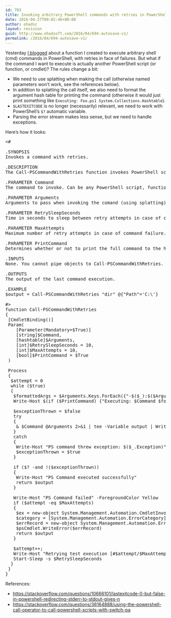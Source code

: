 ```yaml
---
id: 703
title: Invoking arbitrary PowerShell commands with retries in PowerShell
date: 2016-04-27T09:02:46+00:00
author: ohadsc
layout: revision
guid: http://www.ohadsoft.com/2016/04/694-autosave-v1/
permalink: /2016/04/694-autosave-v1/
---
```

Yesterday <a href="https://www.ohadsoft.com/2016/04/invoking-arbitrary-shell-cmd-commands-in-powershell/" target="_blank">I blogged</a> about a function I created to execute arbitrary shell (cmd) commands in PowerShell, with retries in face of failures. But what if the command I want to execute is actually another PowerShell script (or function, or cmdlet)? The rules change a bit:

  * We need to use splatting when making the call (otherwise named parameters won&#8217;t work, see the references below).
  * In addition to splatting the call itself, we also need to format the argument hash table for printing the command (otherwise it would just print something like `Executing: Foo.ps1 System.Collections.Hashtable`).
  * `$LASTEXITCODE` is no longer (necessarily) relevant, we need to work with PowerShell&#8217;s `$?` automatic variable.
  * Parsing the error stream makes less sense, but we need to handle exceptions.

Here&#8217;s how it looks:

<pre class="brush: powershell; title: ; notranslate" title="">&lt;#

.SYNOPSIS
Invokes a command with retries.

.DESCRIPTION
The Call-PSCommandWithRetries function invokes PowerShell scripts, functions, or Cmdlets using the provided parameters, with optional retries in configurable intervals upon failures.

.PARAMETER Command 
The command to invoke. Can be any PowerShell script, function, or Cmdlet.

.PARAMETER Arguments
Arguments to pass when invoking the comand (using splatting). 

.PARAMETER RetrySleepSeconds
Time in seconds to sleep between retry attempts in case of command failure.

.PARAMETER MaxAttempts
Maximum number of retry attempts in case of command failure.

.PARAMETER PrintCommand
Determines whether or not to print the full command to the host before execution.

.INPUTS 
None. You cannot pipe objects to Call-PSCommandWithRetries.

.OUTPUTS
The output of the last command execution.

.EXAMPLE
$output = Call-PSCommandWithRetries &quot;dir&quot; @{&quot;Path&quot;='C:\'}

#&gt;
function Call-PSCommandWithRetries
{
 [CmdletBinding()]
 Param( 
    [Parameter(Mandatory=$True)]
    [string]$Command,
    [hashtable]$Arguments,
    [int]$RetrySleepSeconds = 10,
    [int]$MaxAttempts = 10,
    [bool]$PrintCommand = $True
 )

 Process
 {
  $attempt = 0
  while ($true)
  {
   $formattedArgs = $Arguments.Keys.ForEach({&quot;-$($_):$($Arguments.$_)&quot;}) -join ' '
   Write-Host $(if ($PrintCommand) {&quot;Executing: $Command $formattedArgs&quot;} else {&quot;Executing PS command...&quot;}) 
  
   $exceptionThrown = $false
   try
   {
    &amp; $Command @Arguments 2&gt;&amp;1 | tee -Variable output | Write-Host
   }
   catch
   {
    Write-Host &quot;PS command threw exception: $($_.Exception)&quot; -ForegroundColor Yellow
    $exceptionThrown = $true
   }
  
   if ($? -and !($exceptionThrown))
   {
    Write-Host &quot;PS Command executed successfully&quot;
    return $output
   }
  
   Write-Host &quot;PS Command failed&quot; -ForegroundColor Yellow
   if ($attempt -eq $MaxAttempts)
   {
    $ex = new-object System.Management.Automation.CmdletInvocationException &quot;All retry attempts exhausted&quot;
    $category = [System.Management.Automation.ErrorCategory]::LimitsExceeded
    $errRecord = new-object System.Management.Automation.ErrorRecord $ex, &quot;CommandFailed&quot;, $category, $Path
    $psCmdlet.WriteError($errRecord)
    return $output
   }
    
   $attempt++;
   Write-Host &quot;Retrying test execution [#$attempt/$MaxAttempts] in $RetrySleepSeconds seconds...&quot;
   Start-Sleep -s $RetrySleepSeconds
  }
 }
}
</pre>

References:

  * <a href="https://stackoverflow.com/questions/10666101/lastexitcode-0-but-false-in-powershell-redirecting-stderr-to-stdout-gives-n" target="_blank">https://stackoverflow.com/questions/10666101/lastexitcode-0-but-false-in-powershell-redirecting-stderr-to-stdout-gives-n</a>
  * <a href="https://stackoverflow.com/questions/36164888/using-the-powershell-call-operator-to-call-powershell-scripts-with-switch-pa" target="_blank">https://stackoverflow.com/questions/36164888/using-the-powershell-call-operator-to-call-powershell-scripts-with-switch-pa</a>